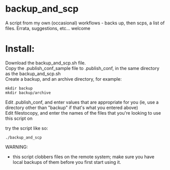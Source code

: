 backup_and_scp
==============

A script from my own (occasional) workflows - backs up, then scps, a list of files.
Errata, suggestions, etc... welcome


Install:
========

Download the backup_and_scp.sh file.  
Copy the .publish_conf_sample file to .publish_conf, in the same directory as the backup_and_scp.sh  
Create a backup, and an archive directory, for example:  

    mkdir backup
    mkdir backup/archive

Edit .publish_conf, and enter values that are appropriate for you (ie, use a directory other than "backup" if that's what you entered above)  
Edit filestocopy, and enter the names of the files that you're looking to use this script on

try the script like so:

    ./backup_and_scp

WARNING:
* this script clobbers files on the remote system; make sure you have local backups of them before you first start using it.
